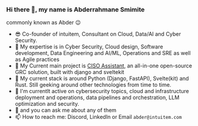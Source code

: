 ### Hi there 👋, my name is Abderrahmane Smimite

commonly known as Abder 😉


- 😎 Co-founder of intuitem, Consultant on Cloud, Data/AI and Cyber Security.
- 💪 My expertise is in Cyber Security, Cloud design, Software development, Data Engineering and AI/ML, Operations and SRE as well as Agile practices
- 💪 My Current main project is [CISO Assistant](https://github.com/intuitem/ciso-assistant-community), an all-in-one open-source GRC solution, built with django and sveltekit
- 🔭 My current stack is around Python (Django, FastAPI), Svelte(kit) and Rust. Still geeking around other technologies from time to time.
- 🔭 I'm currentlt active on cybersecurity topics, cloud and infrastructure deployment and operations, data pipelines and orchestration, LLM optimization and security.
- 💬 and you can ask me about any of them
- 📫 How to reach me: Discord, LinkedIn or Email `abder@intuitem.com`

